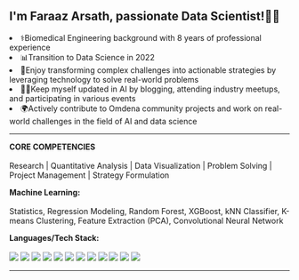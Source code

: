 ## <h2 align="left"> I'm Faraaz Arsath, passionate Data Scientist!👋🏻

<li>⚕️Biomedical Engineering background with 8 years of professional experience</li>
<li>📊Transition to Data Science in 2022</li>
<li>🙂Enjoy transforming complex challenges into actionable strategies by leveraging technology to solve real-world problems</li>
<li>👨‍💻Keep myself updated in AI by blogging, attending industry meetups, and participating in various events</li>
<li>🌍Actively contribute to Omdena community projects and work on real-world challenges in the field of AI and data science</li>

---

**CORE COMPETENCIES**<br/><br/>
Research | Quantitative Analysis | Data Visualization | Problem Solving | Project Management | Strategy Formulation 

**Machine Learning:** <br/><br/>
Statistics, Regression Modeling, Random Forest, XGBoost, kNN Classifier, K-means Clustering, Feature Extraction (PCA), Convolutional Neural Network
  
**Languages/Tech Stack:** <br/><br/>
<img src="https://img.shields.io/badge/Python-4B0082?style=for-the-badge&logo=python&logoColor=white"> 
<img src="https://img.shields.io/badge/Scikit_Learn-4B0082?style=for-the-badge&logo=scikit-learn&logoColor=white"> 
<img src="https://img.shields.io/badge/Numpy-4B0082?style=for-the-badge&logo=numpy&logoColor=white"> 
<img src="https://img.shields.io/badge/Pandas-4B0082?style=for-the-badge&logo=pandas&logoColor=white"> 
<img src="https://img.shields.io/badge/Keras-4B0082?style=for-the-badge&logo=Keras&logoColor=white"> 
<img src="https://img.shields.io/badge/TensorFlow-4B0082?style=for-the-badge&logo=TensorFlow&logoColor=white"> 
<img src="https://img.shields.io/badge/SQL-4B0082?style=for-the-badge&logo=mysql&logoColor=white"> 
<img src="https://img.shields.io/badge/PostgreSQL-4B0082?style=for-the-badge&logo=postgresql&logoColor=white"> 
<img src="https://img.shields.io/badge/Tableau-4B0082?style=for-the-badge&logo=tableau&logoColor=white"> 
<img src="https://img.shields.io/badge/Microsoft_Excel-4B0082?style=for-the-badge&logo=microsoft-excel&logoColor=white">
<img src="https://img.shields.io/badge/Power_BI-4B0082?style=for-the-badge&logo=powerbi&logoColor=white">
<img src="https://img.shields.io/badge/Snowflake-4B0082?style=for-the-badge&logo=snowflake&logoColor=white">

---
